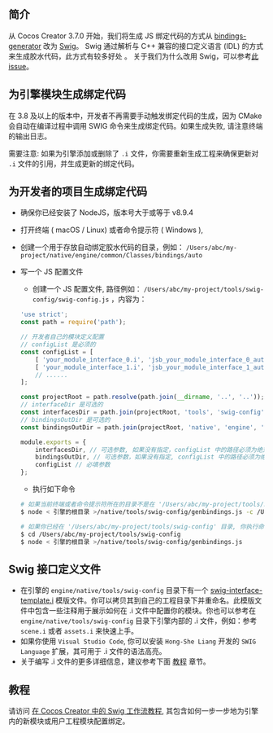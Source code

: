 ## 简介

从 Cocos Creator 3.7.0 开始，我们将生成 JS 绑定代码的方式从 [bindings-generator](https://github.com/cocos/cocos-engine/tree/d08a11244d2a31da1aac7af7d2aa8f1b6152e30c/native/tools/bindings-generator) 改为 [Swig](https://www.swig.org)。 Swig 通过解析与 C++ 兼容的接口定义语言 (IDL) 的方式来生成胶水代码，此方式有较多好处 。 关于我们为什么改用 Swig，可以参考[此 issue](https://github.com/cocos/cocos-engine/issues/10792)。

## 为引擎模块生成绑定代码

在 3.8 及以上的版本中，开发者不再需要手动触发绑定代码的生成，因为 CMake 会自动在编译过程中调用 SWIG 命令来生成绑定代码。如果生成失败, 请注意终端的输出日志。

需要注意: 如果为引擎添加或删除了 `.i` 文件，你需要重新生成工程来确保更新对 `.i` 文件的引用，并生成更新的绑定代码。

## 为开发者的项目生成绑定代码

- 确保你已经安装了 NodeJS，版本号大于或等于 v8.9.4

- 打开终端 ( macOS / Linux) 或者命令提示符 ( Windows ),

- 创建一个用于存放自动绑定胶水代码的目录，例如： `/Users/abc/my-project/native/engine/common/Classes/bindings/auto`

- 写一个 JS 配置文件

    - 创建一个 JS 配置文件, 路径例如： `/Users/abc/my-project/tools/swig-config/swig-config.js` ，内容为：

    ```js
    'use strict';
    const path = require('path');
    
    // 开发者自己的模块定义配置
    // configList 是必须的
    const configList = [
        [ 'your_module_interface_0.i', 'jsb_your_module_interface_0_auto.cpp' ],
        [ 'your_module_interface_1.i', 'jsb_your_module_interface_1_auto.cpp' ],
        // ......
    ];
    
    const projectRoot = path.resolve(path.join(__dirname, '..', '..'));
    // interfaceDir 是可选的
    const interfacesDir = path.join(projectRoot, 'tools', 'swig-config');
    // bindingsOutDir 是可选的
    const bindingsOutDir = path.join(projectRoot, 'native', 'engine', 'common', 'Classes', 'bindings', 'auto');
    
    module.exports = {
        interfacesDir, // 可选参数, 如果没有指定，configList 中的路径必须为绝对路径或者相对于当前 swig-config.js 的相对路径
        bindingsOutDir, // 可选参数，如果没有指定, configList 中的路径必须为绝对路径或者相对于当前 swig-config.js 的相对路径
        configList // 必填参数
    };
    ```

    - 执行如下命令

    ```bash
    # 如果当前终端或者命令提示符所在的目录不是在 '/Users/abc/my-project/tools/swig-config'
    $ node < 引擎的根目录 >/native/tools/swig-config/genbindings.js -c /Users/abc/my-project/tools/swig-config/swig-config.js
    ```

    ```bash
    # 如果你已经在 '/Users/abc/my-project/tools/swig-config' 目录, 你执行命令的时候可以不需要带上 -c 参数，例如：
    $ cd /Users/abc/my-project/tools/swig-config
    $ node < 引擎的根目录 >/native/tools/swig-config/genbindings.js
    ```

## Swig 接口定义文件

- 在引擎的 `engine/native/tools/swig-config` 目录下有一个  [swig-interface-template.i](https://github.com/cocos/cocos-engine/blob/1f928364f4cad22681e7830c53dc7da71a87d11f/native/tools/swig-config/swig-interface-template.i)  模版文件。你可以拷贝其到自己的工程目录下并重命名。此模版文件中包含一些注释用于展示如何在 .i 文件中配置你的模块。你也可以参考在 `engine/native/tools/swig-config` 目录下引擎内部的 .i 文件，例如：参考 `scene.i` 或者 `assets.i` 来快速上手。
- 如果你使用 `Visual Studio Code`, 你可以安装  `Hong-She Liang`  开发的 `SWIG Language` 扩展，其可用于 .i 文件的语法高亮。
- 关于编写 .i 文件的更多详细信息，建议参考下面 [教程](#Tutorial) 章节。

## 教程

请访问 [在 Cocos Creator 中的 Swig 工作流教程](jsb/swig/tutorial/index.md), 其包含如何一步一步地为引擎内的新模块或用户工程模块配置绑定。
